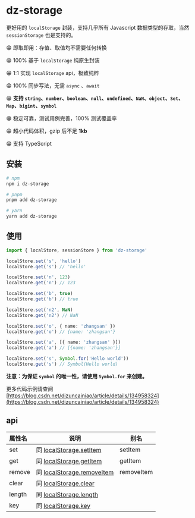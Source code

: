 # dz-storage

更好用的 `localStorage` 封装，支持几乎所有 Javascript 数据类型的存取，当然 `sessionStorage` 也是支持的。

😁 即取即用：存值、取值均不需要任何转换

😁 100% 基于 `localStorage` 纯原生封装

😁 1:1 实现 `localStorage` api，极致纯粹

😁 100% 同步写法，无需 `async` 、`await`

😁 **支持 `string`、`number`、`boolean`、`null`、`undefined`、`NaN`、`object`、`Set`、`Map`、`bigint`、`symbol`**

😁 稳定可靠，测试用例完善，100% 测试覆盖率

😁 超小代码体积，gzip 后不足 **1kb**

😁 支持 TypeScript

## 安装

```bash
# npm
npm i dz-storage

# pnpm
pnpm add dz-storage

# yarn
yarn add dz-storage
```

## 使用

```typescript
import { localStore, sessionStore } from 'dz-storage'

localStore.set('s', 'hello')
localStore.get('s') // 'hello'

localStore.set('n', 123)
localStore.get('n') // 123

localStore.set('b', true)
localStore.get('b') // true

localStore.set('n2', NaN)
localStore.get('n2') // NaN

localStore.set('o', { name: 'zhangsan' })
localStore.get('o') // {name: 'zhangsan'}

localStore.set('a', [{ name: 'zhangsan' }])
localStore.get('a') // [{name: 'zhangsan'}]

localStore.set('s', Symbol.for('Hello world'))
localStore.get('s') // Symbol(Hello world)
```

**注意：为保证 `symbol` 的唯一性，请使用 `Symbol.for` 来创建。**

更多代码示例请查阅 [https://blog.csdn.net/dizuncainiao/article/details/134958324](https://blog.csdn.net/dizuncainiao/article/details/134958324)

## api

| 属性名 | 说明                                                                                              | 别名       |
| :----- | ------------------------------------------------------------------------------------------------- | ---------- |
| set    | 同 [localStorage.setItem](https://developer.mozilla.org/zh-CN/docs/Web/API/Storage/setItem)       | setItem    |
| get    | 同 [localStorage.getItem](https://developer.mozilla.org/zh-CN/docs/Web/API/Storage/getItem)       | getItem    |
| remove | 同 [localStorage.removeItem](https://developer.mozilla.org/zh-CN/docs/Web/API/Storage/removeItem) | removeItem |
| clear  | 同 [localStorage.clear](https://developer.mozilla.org/zh-CN/docs/Web/API/Storage/clear)           |            |
| length | 同 [localStorage.length](https://developer.mozilla.org/zh-CN/docs/Web/API/Storage/length)         |            |
| key    | 同 [localStorage.key](https://developer.mozilla.org/zh-CN/docs/Web/API/Storage/key)               |            |
